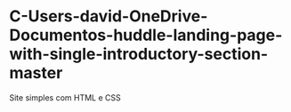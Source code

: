 # C-Users-david-OneDrive-Documentos-huddle-landing-page-with-single-introductory-section-master
Site simples com HTML e CSS
